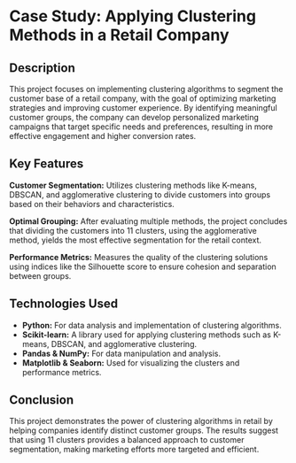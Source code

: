 # **Case Study: Applying Clustering Methods in a Retail Company**

## **Description**
This project focuses on implementing clustering algorithms to segment the customer base of a retail company, with the goal of optimizing marketing strategies and improving customer experience. By identifying meaningful customer groups, the company can develop personalized marketing campaigns that target specific needs and preferences, resulting in more effective engagement and higher conversion rates.

## **Key Features**
**Customer Segmentation:** Utilizes clustering methods like K-means, DBSCAN, and agglomerative clustering to divide customers into groups based on their behaviors and characteristics.

**Optimal Grouping:** After evaluating multiple methods, the project concludes that dividing the customers into 11 clusters, using the agglomerative method, yields the most effective segmentation for the retail context.

**Performance Metrics:** Measures the quality of the clustering solutions using indices like the Silhouette score to ensure cohesion and separation between groups.

## **Technologies Used**
- **Python:** For data analysis and implementation of clustering algorithms.
- **Scikit-learn:** A library used for applying clustering methods such as K-means, DBSCAN, and agglomerative clustering.
- **Pandas & NumPy:** For data manipulation and analysis.
- **Matplotlib & Seaborn:** Used for visualizing the clusters and performance metrics.

## **Conclusion**
This project demonstrates the power of clustering algorithms in retail by helping companies identify distinct customer groups. The results suggest that using 11 clusters provides a balanced approach to customer segmentation, making marketing efforts more targeted and efficient.
